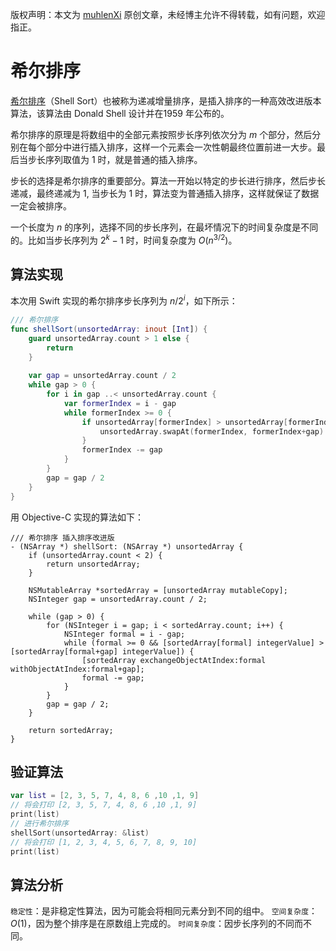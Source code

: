 版权声明：本文为 [muhlenXi](http://www.muhlenxi.com) 原创文章，未经博主允许不得转载，如有问题，欢迎指正。

# 希尔排序

[希尔排序](https://zh.wikipedia.org/wiki/%E5%B8%8C%E5%B0%94%E6%8E%92%E5%BA%8F)（Shell Sort）也被称为递减增量排序，是插入排序的一种高效改进版本算法，该算法由 Donald Shell 设计并在1959 年公布的。

希尔排序的原理是将数组中的全部元素按照步长序列依次分为 $m$ 个部分，然后分别在每个部分中进行插入排序，这样一个元素会一次性朝最终位置前进一大步。最后当步长序列取值为 $1$ 时，就是普通的插入排序。

步长的选择是希尔排序的重要部分。算法一开始以特定的步长进行排序，然后步长递减，最终递减为 $1$, 当步长为 1 时，算法变为普通插入排序，这样就保证了数据一定会被排序。

一个长度为 $n$ 的序列，选择不同的步长序列，在最坏情况下的时间复杂度是不同的。比如当步长序列为 $2^k - 1$ 时，时间复杂度为 $O(n^{3/2})$。

## 算法实现

本次用 Swift 实现的希尔排序步长序列为 $n/2^i$，如下所示：

```swift
/// 希尔排序
func shellSort(unsortedArray: inout [Int]) {
    guard unsortedArray.count > 1 else {
        return
    }
    
    var gap = unsortedArray.count / 2
    while gap > 0 {
        for i in gap ..< unsortedArray.count {
            var formerIndex = i - gap
            while formerIndex >= 0 {
                if unsortedArray[formerIndex] > unsortedArray[formerIndex+gap] {
                    unsortedArray.swapAt(formerIndex, formerIndex+gap)
                }
                formerIndex -= gap
            }
        }
        gap = gap / 2
    }
}
```

用 Objective-C 实现的算法如下：

```objc
/// 希尔排序 插入排序改进版
- (NSArray *) shellSort: (NSArray *) unsortedArray {
    if (unsortedArray.count < 2) {
        return unsortedArray;
    }
    
    NSMutableArray *sortedArray = [unsortedArray mutableCopy];
    NSInteger gap = unsortedArray.count / 2;
    
    while (gap > 0) {
        for (NSInteger i = gap; i < sortedArray.count; i++) {
            NSInteger formal = i - gap;
            while (formal >= 0 && [sortedArray[formal] integerValue] > [sortedArray[formal+gap] integerValue]) {
                [sortedArray exchangeObjectAtIndex:formal withObjectAtIndex:formal+gap];
                formal -= gap;
            }
        }
        gap = gap / 2;
    }
    
    return sortedArray;
}
```


## 验证算法

```swift
var list = [2, 3, 5, 7, 4, 8, 6 ,10 ,1, 9]
// 将会打印 [2, 3, 5, 7, 4, 8, 6 ,10 ,1, 9]
print(list) 
// 进行希尔排序
shellSort(unsortedArray: &list)
// 将会打印 [1, 2, 3, 4, 5, 6, 7, 8, 9, 10]
print(list)
```

## 算法分析

`稳定性`：是非稳定性算法，因为可能会将相同元素分到不同的组中。
`空间复杂度`：$O(1)$，因为整个排序是在原数组上完成的。
`时间复杂度`：因步长序列的不同而不同。